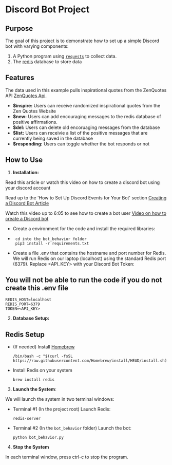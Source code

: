 # Discord Bot Project

## Purpose

The goal of this project is to demonstrate how to set up a simple Discord bot with varying components:

1. A Python program using [`requests`](https://docs.python-requests.org/en/master/) to collect data.
2. The [redis](https://redis.io/) database to store data

## Features

The data used in this example pulls inspirational quotes from the ZenQuotes API [ZenQuotes Api](https://www.zenquotes.io).

- **$inspire:** Users can receive randomized inspirational quotes from the Zen Quotes Website
- **$new:** Users can add encouraging messages to the redis database of positive affirmations.
- **$del:** Users can delete old encoruaging messages from the database
- **$list:** Users can receivie a list of the positive messages that are currently being saved in the database
- **$responding:** Users can toggle whether the bot responds or not

## How to Use

1. **Installation:**

Read this article or watch this video on how to create a discord bot using your discord account

Read up to the 'How to Set Up Discord Events for Your Bot' section
[Creating a Discord Bot Article](https://www.freecodecamp.org/news/create-a-discord-bot-with-python/)

Watch this video up to 6:05 to see how to create a bot user
[Video on how to create a Discord bot](https://www.youtube.com/watch?v=SPTfmiYiuok)


* Create a environment for the code and install the required libraries:
* 
  ```
   cd into the bot_behavior folder
   pip3 install -r requirements.txt
  
  ```

* Create a file .env that contains the hostname and port number for Redis. We will run Redis on our laptop (localhost) using the standard Redis port (6379). Replace <API_KEY> with your Discord Bot Token:

## You will not be able to run the code if you do not create this .env file

 ```
REDIS_HOST=localhost
REDIS_PORT=6379
TOKEN=<API_KEY>

 ```
2. **Database Setup:**


## Redis Setup

* (If needed) Install [Homebrew](https://brew.sh/)

  ```
  /bin/bash -c "$(curl -fsSL https://raw.githubusercontent.com/Homebrew/install/HEAD/install.sh)"
  ```
  
* Install Redis on your system

  ```
  brew install redis
  ```

3. **Launch the System**:

We will launch the system in two terminal windows:

* Terminal #1 (In the project root) Launch Redis:

  ```
  redis-server
  ```
  
* Terminal #2 (In the `bot_behavior` folder) Launch the bot:

  ```
  python bot_behavior.py
  ```

4. **Stop the System**

In each terminal window, press ctrl-c to stop the program.

